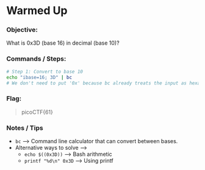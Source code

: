 # Warmed Up

### Objective:

What is 0x3D (base 16) in decimal (base 10)?

### Commands / Steps:

```bash
# Step 1: Convert to base 10
echo "ibase=16; 3D" | bc
# We don't need to put '0x' because bc already treats the input as hexadecimal when ibase-16
```

### Flag:

> picoCTF{61}

### Notes / Tips

- `bc` --> Command line calculator that can convert between bases.
- Alternative ways to solve -->
    - `echo $((0x3D))` --> Bash arithmetic
    - `printf "%d\n" 0x3D` --> Using printf


